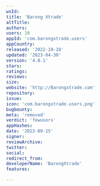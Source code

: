 ```yaml
---
wsId: 
title: 'Barong Xtrade'
altTitle: 
authors: 
users: 10
appId: 'com.barongxtrade.users'
appCountry: 
released: '2022-10-28'
updated: '2023-04-30'
version: '4.0.1'
stars: 
ratings: 
reviews: 
size: 
website: 'http://Barongxtrade.com'
repository: 
issue: 
icon: 'com.barongxtrade.users.png'
bugbounty: 
meta: 'removed'
verdict: 'fewusers'
appHashes: 
date: '2023-09-15'
signer: 
reviewArchive: 
twitter: 
social: 
redirect_from: 
developerName: 'BarongXtrade'
features: 

---
```


